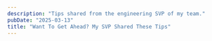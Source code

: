 ```yaml
---
description: "Tips shared from the engineering SVP of my team."
pubDate: "2025-03-13"
title: "Want To Get Ahead? My SVP Shared These Tips"
---
```

